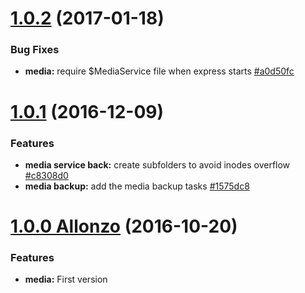 <a name="1.0.2"></a>
# [1.0.2](https://github.com/CodeCorico/allons-y-media/compare/1.0.1...1.0.2) (2017-01-18)

### Bug Fixes
* **media:** require $MediaService file when express starts [#a0d50fc](https://github.com/CodeCorico/allons-y-media/commit/a0d50fc)

<a name="1.0.1"></a>
# [1.0.1](https://github.com/CodeCorico/allons-y-media/compare/1.0.0...1.0.1) (2016-12-09)

### Features
* **media service back:** create subfolders to avoid inodes overflow [#c8308d0](https://github.com/CodeCorico/allons-y-media/commit/c8308d0)
* **media backup:** add the media backup tasks [#1575dc8](https://github.com/CodeCorico/allons-y-media/commit/1575dc8)

<a name="1.0.0"></a>

# [1.0.0 Allonzo](https://github.com/CodeCorico/allons-y-media/releases/tag/1.0.0) (2016-10-20)


### Features

* **media:** First version
